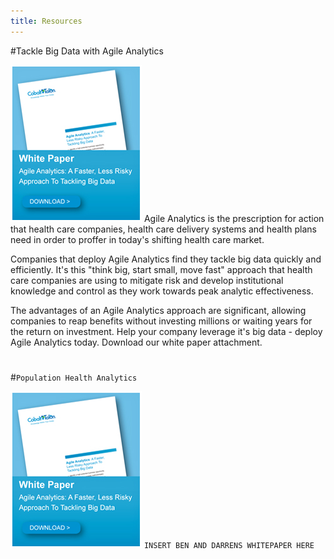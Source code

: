 ```yaml
---
title: Resources
---
```

#Tackle Big Data with Agile Analytics

[![whitepaper](images/whitepaper_download_services.jpg)](/pdfs/CobaltTalon_propensity_whitepaper.pdf)
Agile Analytics is the prescription for action that health care companies, health care delivery systems and health plans need in order to proffer in today's shifting health care market.

Companies that deploy Agile Analytics find they tackle big data quickly and efficiently. It's this "think big, start small, move fast" approach that health care companies are using to mitigate risk and develop institutional knowledge and control as they work towards peak analytic effectiveness.

The advantages of an Agile Analytics approach are significant, allowing companies to reap benefits without investing millions or waiting years for the return on investment. Help your company leverage it's big data - deploy Agile Analytics today. Download our white paper attachment.
# 
# 
#  
#  
#  
#`Population Health Analytics`

[![whitepaper](images/whitepaper_download_services.jpg)](/pdfs/CobaltTalon_propensity_whitepaper.pdf)
`INSERT BEN AND DARRENS WHITEPAPER HERE`